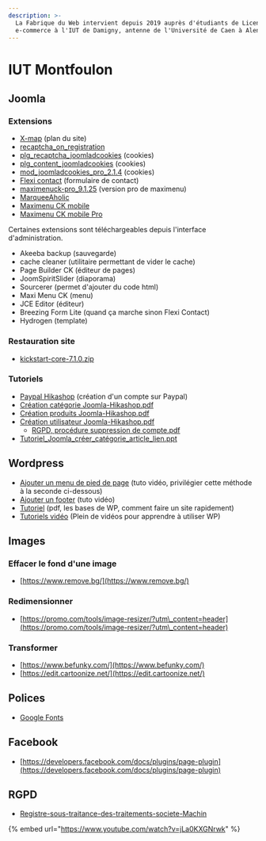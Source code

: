 ```yaml
---
description: >-
  La Fabrique du Web intervient depuis 2019 auprès d'étudiants de Licence pro
  e-commerce à l'IUT de Damigny, antenne de l'Université de Caen à Alençon.
---
```


# IUT Montfoulon

## Joomla

### Extensions

* [X-map](https://lafabriqueduweb.eu/images/Extensions\_Joomla/com\_xmap.zip) (plan du site)
* [recaptcha\_on\_registration](https://lafabriqueduweb.eu/images/Extensions\_Joomla/recaptcha\_on\_registration.zip)
* [plg\_recaptcha\_joomladcookies](https://lafabriqueduweb.eu/images/Extensions\_Joomla/plg\_recaptcha\_joomladcookies.zip) (cookies)
* [plg\_content\_joomladcookies](https://lafabriqueduweb.eu/images/Extensions\_Joomla/plg\_content\_joomladcookies.zip) (cookies)
* [mod\_joomladcookies\_pro\_2.1.4](https://lafabriqueduweb.eu/images/Extensions\_Joomla/mod\_joomladcookies\_pro\_2.1.4.zip) (cookies)
* [Flexi contact](https://lafabriqueduweb.eu/images/Extensions\_Joomla/com\_flexicontact\_12.15.zip) (formulaire de contact)
* [maximenuck-pro\_9.1.25](https://lafabriqueduweb.eu/images/Extensions\_Joomla/maximenuck-pro\_9.1.25.zip) (version pro de maximenu)
* [MarqueeAholic](https://lafabriqueduweb.eu/images/Extensions\_Joomla/mod\_marqueeaholic\_J3.x\_v1.4.4.zip)
* [Maximenu CK mobile](https://lafabriqueduweb.eu/images/Extensions\_Joomla/mobilemenuck-light\_1.5.8.zip)
* [Maximenu CK mobile Pro](https://lafabriqueduweb.eu/images/Extensions\_Joomla/mobilemenuck-pro\_1.5.13.zip)

Certaines extensions sont téléchargeables depuis l'interface d'administration.

* Akeeba backup (sauvegarde)
* cache cleaner (utilitaire permettant de vider le cache)
* Page Builder CK (éditeur de pages)
* JoomSpiritSlider (diaporama)
* Sourcerer (permet d'ajouter du code html)
* Maxi Menu CK (menu)
* JCE Editor (éditeur)
* Breezing Form Lite (quand ça marche sinon Flexi Contact)
* Hydrogen (template)

### Restauration site

* [kickstart-core-7.1.0.zip](https://lafabriqueduweb.eu/images/Extensions\_Joomla/kickstart-core-7.1.0.zip)

### Tutoriels

* [Paypal Hikashop](https://lafabriqueduweb.eu/images/Extensions\_Joomla/Tutoriel-Hikashop-paypal.pdf) (création d'un compte sur Paypal)
* [Création catégorie Joomla-Hikashop.pdf](https://lafabriqueduweb.eu/images/Extensions\_Joomla/Cre%CC%81ation%20cate%CC%81gorie%20Joomla-Hikashop%20Ets%20Valentin.pdf)
* [Création produits Joomla-Hikashop.pdf](https://lafabriqueduweb.eu/images/Extensions\_Joomla/Cre%CC%81ation%20produits%20Joomla-Hikashop%20Ets%20Valentin.pdf)
* [Création utilisateur Joomla-Hikashop.pdf](https://lafabriqueduweb.eu/images/Extensions\_Joomla/Cre%CC%81ation%20utilisateur%20Joomla-Hikashop%20bainzeparfums.pdf)
  * [RGPD, procédure suppression de compte.pdf](https://lafabriqueduweb.eu/images/Extensions\_Joomla/RGPD,%20proce%CC%81dure%20suppre%CC%81ssion%20de%20compte.pdf)
* [Tutoriel\_Joomla\_créer\_catégorie\_article\_lien.ppt](https://lafabriqueduweb.eu/images/Extensions\_Joomla/Tutoriel\_Joomla\_cre%CC%81er\_cate%CC%81gorie\_article\_lien.ppt)

## Wordpress

* [Ajouter un menu de pied de page](https://youtu.be/hSMRDDL7mao) (tuto vidéo, privilégier cette méthode à la seconde ci-dessous)
* [Ajouter un footer](https://www.youtube.com/watch?v=p-NjGtTkBfM) (tuto vidéo)
* [Tutoriel](https://lafabriqueduweb.eu/images/Wordpress.pdf) (pdf, les bases de WP, comment faire un site rapidement)
* [Tutoriels vidéo](https://fr.tuto.com/wordpress/?idc=2018-search\_fr\&gclid=Cj0KCQiAmaibBhCAARIsAKUlaKRtYhIMzWFmVyBGSZnHT5Z3X45YT5UGr8YbpWrZICH\_EHbZt0daU-oaAq3TEALw\_wcB) (Plein de vidéos pour apprendre à utiliser WP)

## Images

### Effacer le fond d'une image

* [https://www.remove.bg/](https://www.remove.bg/)

### Redimensionner

* [https://promo.com/tools/image-resizer/?utm\_content=header](https://promo.com/tools/image-resizer/?utm\_content=header)

### Transformer

* [https://www.befunky.com/](https://www.befunky.com/)
* [https://edit.cartoonize.net/](https://edit.cartoonize.net/)

## Polices

* [Google Fonts](https://fonts.google.com/)

## Facebook

* [https://developers.facebook.com/docs/plugins/page-plugin](https://developers.facebook.com/docs/plugins/page-plugin)

## RGPD

* [Registre-sous-traitance-des-traitements-societe-Machin](https://lafabriqueduweb.eu/images/Extensions\_Joomla/Registre-sous-traitance-des-traitements-societe-Machin.xlsx)

{% embed url="https://www.youtube.com/watch?v=jLa0KXGNrwk" %}
